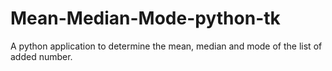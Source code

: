 # Mean-Median-Mode-python-tk
A python application to determine the mean, median and mode of the list of added number.
